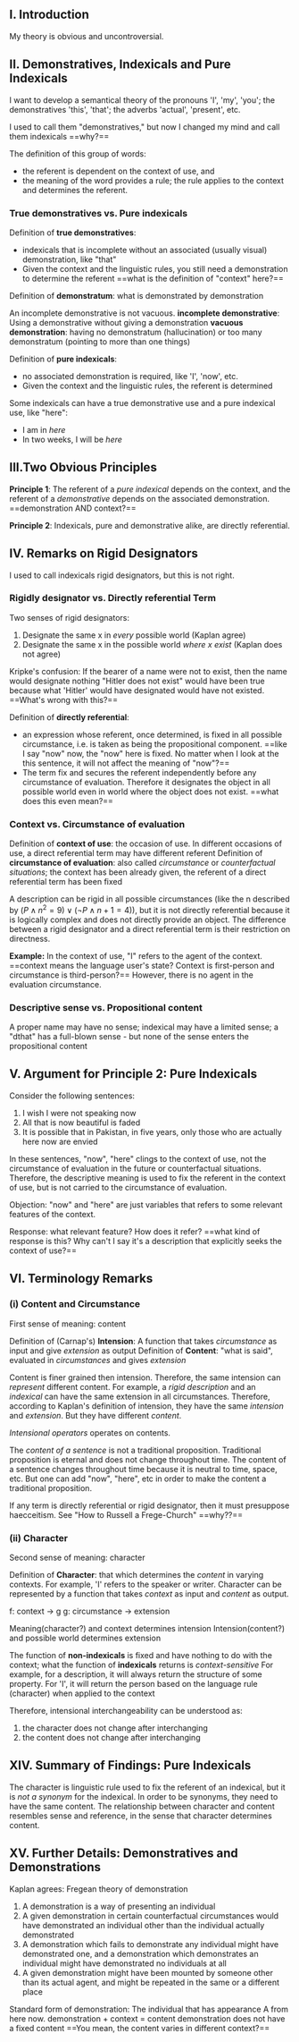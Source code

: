 ## I. Introduction
My theory is obvious and uncontroversial.

## II. Demonstratives, Indexicals and Pure Indexicals

 I want to develop a semantical theory of the pronouns 'I', 'my', 'you'; the demonstratives 'this', 'that'; the adverbs 'actual', 'present', etc.
 
 I used to call them "demonstratives," but now I changed my mind and call them indexicals ==why?==

The definition of this group of words: 
- the referent is dependent on the context of use, and 
- the meaning of the word provides a rule; the rule applies to the context and determines the referent.

### True demonstratives vs. Pure indexicals

Definition of **true demonstratives**: 
- indexicals that is incomplete without an associated (usually visual) demonstration, like "that"
- Given the context and the linguistic rules, you still need a demonstration to determine the referent ==what is the definition of "context" here?==

Definition of **demonstratum**: what is demonstrated by demonstration

An incomplete demonstrative is not vacuous.
**incomplete demonstrative**: Using a demonstrative without giving a demonstration
**vacuous demonstration**: having no demonstratum (hallucination) or too many demonstratum (pointing to more than one things)

Definition of **pure indexicals**: 
- no associated demonstration is required, like 'I', 'now', etc.
- Given the context and the linguistic rules, the referent is determined

Some indexicals can have a true demonstrative use and a pure indexical use, like "here":
- I am in *here*
- In two weeks, I will be *here*

## III.Two Obvious Principles

**Principle 1**: The referent of a *pure indexical* depends on the context, and the referent of a *demonstrative* depends on the associated demonstration. ==demonstration AND context?==

**Principle 2**: Indexicals, pure and demonstrative alike, are directly referential.

## IV. Remarks on Rigid Designators

I used to call indexicals rigid designators, but this is not right.

### Rigidly designator vs. Directly referential Term

Two senses of rigid designators: 
1. Designate the same x in *every* possible world (Kaplan agree)
2. Designate the same x in the possible world *where x exist* (Kaplan does not agree)

Kripke's confusion: 
If the bearer of a name were not to exist, then the name would designate nothing
"Hitler does not exist" would have been true because what 'Hitler' would have designated would have not existed.
==What's wrong with this?==

Definition of **directly referential**: 
- an expression whose referent, once determined, is fixed in all possible circumstance, i.e. is taken as being the propositional component. ==like I say "now" now, the "now" here is fixed. No matter when I look at the this sentence, it will not affect the meaning of "now"?==
- The term fix and secures the referent independently before any circumstance of evaluation. Therefore it designates the object in all possible world even in world where the object does not exist. ==what does this even mean?==

### Context vs. Circumstance of evaluation

Definition of **context of use**: the occasion of use. In different occasions of use, a direct referential term may have different referent
Definition of **circumstance of evaluation**: also called *circumstance* or *counterfactual situations*; the context has been already given, the referent of a direct referential term has been fixed

A description can be rigid in all possible circumstances (like the n described by $(P \land n^{2} = 9) \lor (\neg P \land n + 1 = 4)$), but it is not directly referential because it is logically complex and does not directly provide an object.
The difference between a rigid designator and a direct referential term is their restriction on directness.

**Example:**
In the context of use, "I" refers to the agent of the context. ==context means the language user's state? Context is first-person and circumstance is third-person?== However, there is no agent in the evaluation circumstance.

### Descriptive sense vs. Propositional content

A proper name may have no sense; indexical may have a limited sense; a "dthat" has a full-blown sense - but none of the sense enters the propositional content

## V. Argument for Principle 2: Pure Indexicals

Consider the following sentences:

1. I wish I were not speaking now
2. All that is now beautiful is faded
3. It is possible that in Pakistan, in five years, only those who are actually here now are envied

In these sentences, "now", "here" clings to the context of use, not the circumstance of evaluation in the future or counterfactual situations. Therefore, the descriptive meaning is used to fix the referent in the context of use, but is not carried to the circumstance of evaluation.

Objection: "now" and "here" are just variables that refers to some relevant features of the context.

Response: what relevant feature? How does it refer? ==what kind of response is this? Why can't I say it's a description that explicitly seeks the context of use?==

## VI. Terminology Remarks

### (i) Content and Circumstance

First sense of meaning: content

Definition of (Carnap's) **Intension**: A function that takes *circumstance* as input and give *extension* as output
Definition of **Content**: "what is said", evaluated in *circumstances* and gives *extension*

Content is finer grained then intension. Therefore, the same intension can *represent* different content. For example, a *rigid description* and an *indexical* can have the same extension in all circumstances. Therefore, according to Kaplan's definition of intension, they have the same *intension* and *extension*. But they have different *content*.

*Intensional operators* operates on contents.

The *content of a sentence* is not a traditional proposition. Traditional proposition is eternal and does not change throughout time. The content of a sentence changes throughout time because it is neutral to time, space, etc. But one can add "now", "here", etc in order to make the content a traditional proposition.

If any term is directly referential or rigid designator, then it must presuppose haecceitism. See "How to Russell a Frege-Church" ==why??==

### (ii) Character

Second sense of meaning: character

Definition of **Character**: that which determines the *content* in varying contexts. For example, 'I' refers to the speaker or writer.
Character can be represented by a function that takes *context* as input and *content* as output.

f: context -> g
g: circumstance -> extension

Meaning(character?) and context determines intension
Intension(content?) and possible world determines extension

The function of **non-indexicals** is fixed and have nothing to do with the context; what the function of **indexicals** returns is *context-sensitive*
For example, for a description, it will always return the structure of some property. For 'I', it will return the person based on the language rule (character) when applied to the context

Therefore, intensional interchangeability can be understood as:
1. the character does not change after interchanging
2. the content does not change after interchanging

## XIV. Summary of Findings: Pure Indexicals

The character is linguistic rule used to fix the referent of an indexical, but it is *not a synonym* for the indexical. In order to be synonyms, they need to have the same content. The relationship between character and content resembles sense and reference, in the sense that character determines content.

## XV. Further Details: Demonstratives and Demonstrations

Kaplan agrees: Fregean theory of demonstration
1. A demonstration is a way  of presenting an individual
2. A given demonstration in certain counterfactual circumstances would have demonstrated an individual other than the individual actually demonstrated
3. A demonstration which fails to demonstrate any individual might have demonstrated one, and a demonstration which demonstrates an individual might have demonstrated no individuals at all
4. A given demonstration might have been mounted by someone other than its actual agent, and might be repeated in the same or a different place

Standard form of demonstration: The individual that has appearance A from here now.
demonstration + context = content
demonstration does not have a fixed content ==You mean, the content varies in different context?==

 